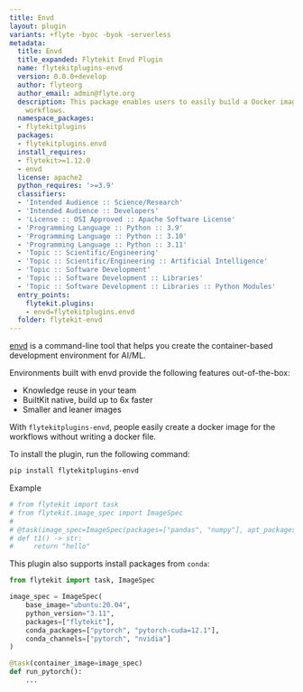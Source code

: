 ```yaml
---
title: Envd
layout: plugin
variants: +flyte -byoc -byok -serverless
metadata:
  title: Envd
  title_expanded: Flytekit Envd Plugin
  name: flytekitplugins-envd
  version: 0.0.0+develop
  author: flyteorg
  author_email: admin@flyte.org
  description: This package enables users to easily build a Docker image for tasks or
    workflows.
  namespace_packages:
  - flytekitplugins
  packages:
  - flytekitplugins.envd
  install_requires:
  - flytekit>=1.12.0
  - envd
  license: apache2
  python_requires: '>=3.9'
  classifiers:
  - 'Intended Audience :: Science/Research'
  - 'Intended Audience :: Developers'
  - 'License :: OSI Approved :: Apache Software License'
  - 'Programming Language :: Python :: 3.9'
  - 'Programming Language :: Python :: 3.10'
  - 'Programming Language :: Python :: 3.11'
  - 'Topic :: Scientific/Engineering'
  - 'Topic :: Scientific/Engineering :: Artificial Intelligence'
  - 'Topic :: Software Development'
  - 'Topic :: Software Development :: Libraries'
  - 'Topic :: Software Development :: Libraries :: Python Modules'
  entry_points:
    flytekit.plugins:
    - envd=flytekitplugins.envd
  folder: flytekit-envd
---
```



[envd](https://github.com/tensorchord/envd) is a command-line tool that helps you create the container-based development environment for AI/ML.

Environments built with envd provide the following features out-of-the-box:
- Knowledge reuse in your team
- BuiltKit native, build up to 6x faster
- Smaller and leaner images

With `flytekitplugins-envd`, people easily create a docker image for the workflows without writing a docker file.

To install the plugin, run the following command:

```bash
pip install flytekitplugins-envd
```

Example
```python
# from flytekit import task
# from flytekit.image_spec import ImageSpec
#
# @task(image_spec=ImageSpec(packages=["pandas", "numpy"], apt_packages=["git"], registry="flyteorg"))
# def t1() -> str:
#     return "hello"
```

This plugin also supports install packages from `conda`:

```python
from flytekit import task, ImageSpec

image_spec = ImageSpec(
    base_image="ubuntu:20.04",
    python_version="3.11",
    packages=["flytekit"],
    conda_packages=["pytorch", "pytorch-cuda=12.1"],
    conda_channels=["pytorch", "nvidia"]
)

@task(container_image=image_spec)
def run_pytorch():
    ...
```

